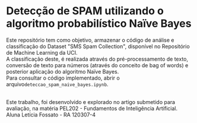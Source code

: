 # Detecção de SPAM utilizando o algoritmo probabilístico Naïve Bayes

Este repositório tem como objetivo, armazenar o código de análise e classificação do Dataset "SMS Spam Collection", disponível no Repositório de Machine Learning da UCI.<br>
A classificação deste, é realizada através do pré-processamento de texto, conversão de texto para números (através do conceito de bag of words) e posterior aplicação do algoritmo Naïve Bayes.<br>
Para consultar o  código implementado, abrir o arquivo`deteccao_spam_naive_bayes.ipynb`.


<br>
Este trabalho, foi desenvolvido e explorado no artigo submetido para avaliação, na matéria PEL202 - Fundamentos de Inteligência Artificial.<br>
Aluna Letícia Fossato - RA 120307-4
